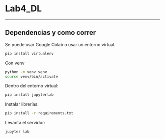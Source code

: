 # Lab4_DL

---

## Dependencias y como correr

Se puede usar Google Colab o usar un entorno virtual.

```bash
pip install virtualenv
```

Con venv

```bash
python -m venv venv
source venv/bin/activate
```

Dentro del entorno virtual:

```bash
pip install jupyterlab
```

Instalar librerías:
```bash
pip install -r requirements.txt
```


Levanta el servidor:

```bash
jupyter lab
```




